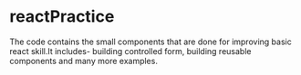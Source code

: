 # reactPractice
The code contains the small components that are done for improving basic react skill.It includes-
building controlled form, building reusable components and many more examples.
